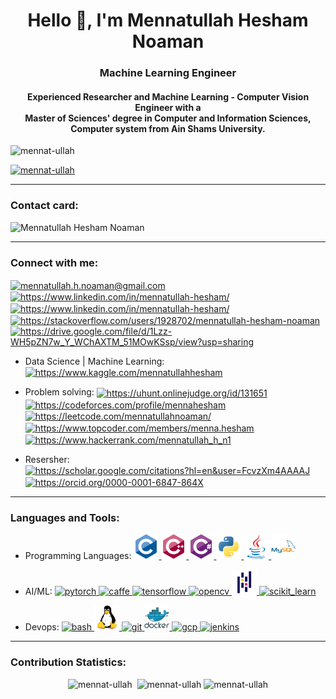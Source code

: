 <h1 align="center">Hello 👋, I'm Mennatullah Hesham Noaman</h1>
<h3 align="center">Machine Learning Engineer</h3>
<h4 align="center">Experienced Researcher and Machine Learning - Computer Vision Engineer with a <br>
Master of Sciences' degree in Computer and Information Sciences, Computer system from Ain Shams University.</h4>

<p align="left"> <img src="https://komarev.com/ghpvc/?username=mennat-ullah&label=Profile%20views&color=0e75b6&style=flat" alt="mennat-ullah" /> </p>
<p align="left"> <a href="https://github.com/ryo-ma/github-profile-trophy"><img src="https://github-profile-trophy.vercel.app/?username=mennat-ullah" alt="mennat-ullah" /></a> </p>
<hr>

<h3 align="left">Contact card:</h3>
<img src="https://drive.google.com/uc?export=view&id=15nSnZm72gB91h3iRC8Np5XwZVGalBxwI" alt="Mennatullah Hesham Noaman" height="200" width="200"/></a>
<hr>

<h3 align="left">Connect with me:</h3>
<p align="left">

<a href="mailto:mennatullah.h.noaman@gmail.com" target="blank"><img align="center" src="https://upload.wikimedia.org/wikipedia/commons/thumb/7/7e/Gmail_icon_%282020%29.svg/640px-Gmail_icon_%282020%29.svg.png" alt="mennatullah.h.noaman@gmail.com" height="30" width="40" /></a> 
<a href="mailto:mennatullah.hesham@cis.asu.edu.eg" target="blank"><img align="center" src="https://upload.wikimedia.org/wikipedia/commons/thumb/d/df/Microsoft_Office_Outlook_%282018%E2%80%93present%29.svg/1200px-Microsoft_Office_Outlook_%282018%E2%80%93present%29.svg.png" alt="https://www.linkedin.com/in/mennatullah-hesham/" height="30" width="40" /></a> 
<a href="https://www.linkedin.com/in/mennatullah-hesham/" target="blank"><img align="center" src="https://raw.githubusercontent.com/rahuldkjain/github-profile-readme-generator/master/src/images/icons/Social/linked-in-alt.svg" alt="https://www.linkedin.com/in/mennatullah-hesham/" height="30" width="40" /></a> 
<a href="https://stackoverflow.com/users/1928702/mennatullah-hesham-noaman" target="blank"><img align="center" src="https://raw.githubusercontent.com/rahuldkjain/github-profile-readme-generator/master/src/images/icons/Social/stack-overflow.svg" alt="https://stackoverflow.com/users/1928702/mennatullah-hesham-noaman" height="30" width="40" /></a> 
<a href="https://drive.google.com/file/d/1Lzz-WH5pZN7w_Y_WChAXTM_51MOwKSsp/view?usp=sharing" target="blank"><img align="center" src="https://drive.google.com/uc?export=view&id=1kmGM5C0r0rBYR5v1L6YBPySFtLg1bCkj" alt="https://drive.google.com/file/d/1Lzz-WH5pZN7w_Y_WChAXTM_51MOwKSsp/view?usp=sharing" height="30" width="40"/></a>

- Data Science | Machine Learning: 
<a href="https://www.kaggle.com/mennatullahhesham" target="blank"><img align="center" src="https://raw.githubusercontent.com/rahuldkjain/github-profile-readme-generator/master/src/images/icons/Social/kaggle.svg" alt="https://www.kaggle.com/mennatullahhesham" height="30" width="40" /></a>

- Problem solving: 
<a href="https://uhunt.onlinejudge.org/id/131651" target="blank"><img align="center" src="https://uhunt.onlinejudge.org/images/uva.png" alt="https://uhunt.onlinejudge.org/id/131651" height="30" width="40" /></a> 
<a href="https://codeforces.com/profile/mennahesham" target="blank"><img align="center" src="https://raw.githubusercontent.com/rahuldkjain/github-profile-readme-generator/master/src/images/icons/Social/codeforces.svg" alt="https://codeforces.com/profile/mennahesham" height="30" width="40" /></a> 
<a href="https://leetcode.com/mennatullahnoaman/" target="blank"><img align="center" src="https://raw.githubusercontent.com/rahuldkjain/github-profile-readme-generator/master/src/images/icons/Social/leet-code.svg" alt="https://leetcode.com/mennatullahnoaman/" height="30" width="40" /></a> 
<a href="https://www.topcoder.com/members/menna.hesham" target="blank"><img align="center" src="https://raw.githubusercontent.com/rahuldkjain/github-profile-readme-generator/master/src/images/icons/Social/topcoder.svg" alt="https://www.topcoder.com/members/menna.hesham" height="30" width="40" /></a> 
<a href="https://www.hackerrank.com/mennatullah_h_n1" target="blank"><img align="center" src="https://raw.githubusercontent.com/rahuldkjain/github-profile-readme-generator/master/src/images/icons/Social/hackerrank.svg" alt="https://www.hackerrank.com/mennatullah_h_n1" height="30" width="40" /></a> 

- Resersher: 
<a href="https://scholar.google.com/citations?hl=en&user=FcvzXm4AAAAJ" target="blank"><img align="center" src="https://upload.wikimedia.org/wikipedia/commons/thumb/c/c7/Google_Scholar_logo.svg/2048px-Google_Scholar_logo.svg.png" alt="https://scholar.google.com/citations?hl=en&user=FcvzXm4AAAAJ" height="30" width="40" /></a> 
<a href="https://orcid.org/0000-0001-6847-864X" target="blank"><img align="center" src="https://upload.wikimedia.org/wikipedia/commons/thumb/0/06/ORCID_iD.svg/1200px-ORCID_iD.svg.png" alt="https://orcid.org/0000-0001-6847-864X" height="30" width="40" /></a>
</p>
<hr>

<h3 align="left">Languages and Tools:</h3>
<p align="left">
  
- Programming Languages:
<a href="https://www.cprogramming.com/" target="_blank" rel="noreferrer"> <img src="https://raw.githubusercontent.com/devicons/devicon/master/icons/c/c-original.svg" alt="c" width="40" height="40"/> </a>
<a href="https://www.w3schools.com/cpp/" target="_blank" rel="noreferrer"> <img src="https://raw.githubusercontent.com/devicons/devicon/master/icons/cplusplus/cplusplus-original.svg" alt="cplusplus" width="40" height="40"/> </a>
<a href="https://www.w3schools.com/cs/" target="_blank" rel="noreferrer"> <img src="https://raw.githubusercontent.com/devicons/devicon/master/icons/csharp/csharp-original.svg" alt="csharp" width="40" height="40"/> </a>
<a href="https://www.python.org" target="_blank" rel="noreferrer"> <img src="https://raw.githubusercontent.com/devicons/devicon/master/icons/python/python-original.svg" alt="python" width="40" height="40"/> </a>
<a href="https://www.java.com" target="_blank" rel="noreferrer"> <img src="https://raw.githubusercontent.com/devicons/devicon/master/icons/java/java-original.svg" alt="java" width="40" height="40"/> </a>
<a href="https://www.mysql.com/" target="_blank" rel="noreferrer"> <img src="https://raw.githubusercontent.com/devicons/devicon/master/icons/mysql/mysql-original-wordmark.svg" alt="mysql" width="40" height="40"/> </a>

- AI/ML:
<a href="https://pytorch.org/" target="_blank" rel="noreferrer"> <img src="https://www.vectorlogo.zone/logos/pytorch/pytorch-icon.svg" alt="pytorch" width="40" height="40"/> </a> 
<a href="https://caffe.berkeleyvision.org/" target="_blank" rel="noreferrer"> <img src="https://images.deepai.org/glossary-terms/3f4000d983884cb59d68b346077c6eaa/caffe.png" alt="caffe" width="50" height="40"/> </a> 
<a href="https://www.tensorflow.org" target="_blank" rel="noreferrer"> <img src="https://www.vectorlogo.zone/logos/tensorflow/tensorflow-icon.svg" alt="tensorflow" width="40" height="40"/> </a> 
<a href="https://opencv.org/" target="_blank" rel="noreferrer"> <img src="https://www.vectorlogo.zone/logos/opencv/opencv-icon.svg" alt="opencv" width="40" height="40"/> </a> 
<a href="https://pandas.pydata.org/" target="_blank" rel="noreferrer"> <img src="https://raw.githubusercontent.com/devicons/devicon/2ae2a900d2f041da66e950e4d48052658d850630/icons/pandas/pandas-original.svg" alt="pandas" width="40" height="40"/> </a> 
<a href="https://scikit-learn.org/" target="_blank" rel="noreferrer"> <img src="https://upload.wikimedia.org/wikipedia/commons/0/05/Scikit_learn_logo_small.svg" alt="scikit_learn" width="40" height="40"/> </a> 

- Devops: 
<a href="https://www.gnu.org/software/bash/" target="_blank" rel="noreferrer"> <img src="https://www.vectorlogo.zone/logos/gnu_bash/gnu_bash-icon.svg" alt="bash" width="40" height="40"/> </a> 
<a href="https://www.linux.org/" target="_blank" rel="noreferrer"> <img src="https://raw.githubusercontent.com/devicons/devicon/master/icons/linux/linux-original.svg" alt="linux" width="40" height="40"/> </a> 
<a href="https://git-scm.com/" target="_blank" rel="noreferrer"> <img src="https://www.vectorlogo.zone/logos/git-scm/git-scm-icon.svg" alt="git" width="40" height="40"/> </a> 
<a href="https://www.docker.com/" target="_blank" rel="noreferrer"> <img src="https://raw.githubusercontent.com/devicons/devicon/master/icons/docker/docker-original-wordmark.svg" alt="docker" width="40" height="40"/> </a> 
<a href="https://cloud.google.com" target="_blank" rel="noreferrer"> <img src="https://www.vectorlogo.zone/logos/google_cloud/google_cloud-icon.svg" alt="gcp" width="40" height="40"/> </a> 
<a href="https://www.jenkins.io" target="_blank" rel="noreferrer"> <img src="https://www.vectorlogo.zone/logos/jenkins/jenkins-icon.svg" alt="jenkins" width="40" height="40"/> </a> 
</p>
<hr>

<h3 align="left">Contribution Statistics:</h3>
<div align="center">
<img  src="https://github-readme-stats.vercel.app/api/top-langs?username=mennat-ullah&show_icons=true&locale=en&layout=compact" alt="mennat-ullah" /> 
&nbsp;<img  src="https://github-readme-stats.vercel.app/api?username=mennat-ullah&show_icons=true&locale=en" alt="mennat-ullah" /> 
<img  src="https://github-readme-streak-stats.herokuapp.com/?user=mennat-ullah&" alt="mennat-ullah" />
</div>

